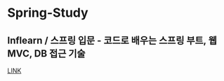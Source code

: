 # Spring-Study
## Inflearn / 스프링 입문 - 코드로 배우는 스프링 부트, 웹 MVC, DB 접근 기술
[LINK](https://www.inflearn.com/course/%EC%8A%A4%ED%94%84%EB%A7%81-%EC%9E%85%EB%AC%B8-%EC%8A%A4%ED%94%84%EB%A7%81%EB%B6%80%ED%8A%B8/dashboard)
